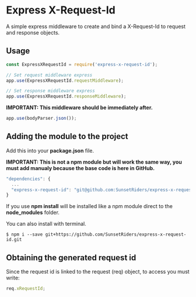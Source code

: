 # Express X-Request-Id

A simple express middleware to create and bind a X-Request-Id to request and response objects.

## Usage

```javascript
const ExpressXRequestId = require('express-x-request-id');

// Set request middleware express
app.use(ExpressXRequestId.requestMiddleware);

// Set response middleware express
app.use(ExpressXRequestId.responseMiddleware);
```

**IMPORTANT: This middleware should be immediately after.**

```javascript
app.use(bodyParser.json());
```

## Adding the module to the project

Add this into your **package.json** file.

**IMPORTANT: This is not a npm module but will work the same way, you must add manualy because the base code is here in GitHub.**

```javascript
"dependencies": {
  ...
  "express-x-request-id": "git@github.com:SunsetRiders/express-x-request-id.git"
}
 ```
 
 If you use **npm install** will be installed like a npm module direct to the **node_modules** folder.
 
 
 You can also install with terminal.
 
 ```
 $ npm i --save git+https://github.com/SunsetRiders/express-x-request-id.git
```
 
 ## Obtaining the generated request id
 
 Since the request id is linked to the request (req) object, to access you must write:
 
 ```javascript
 req.xRequestId;
  ```
